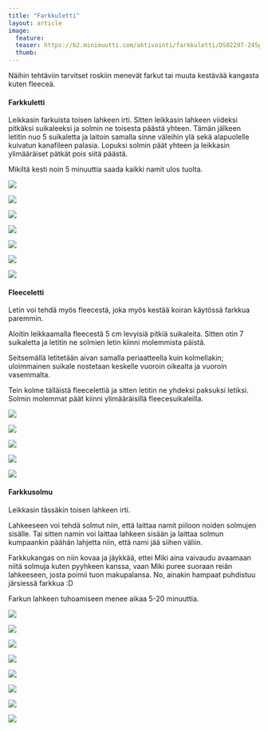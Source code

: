 ```yaml
---
title: "Farkkuletti"
layout: article
image:
  feature:
  teaser: https://b2.minimuutti.com/aktivointi/farkkuletti/DS02297-245px.jpg
  thumb:
---
```

Näihin tehtäviin tarvitset roskiin menevät farkut tai muuta kestävää kangasta kuten fleeceä.

#### Farkkuletti

Leikkasin farkuista toisen lahkeen irti. Sitten leikkasin lahkeen viideksi pitkäksi suikaleeksi ja solmin ne toisesta päästä yhteen. Tämän jälkeen letitin nuo 5 suikaletta ja laitoin samalla sinne väleihin ylä sekä alapuolelle kuivatun kanafileen palasia. Lopuksi solmin päät yhteen ja leikkasin ylimääräiset pätkät pois siitä päästä.

Mikiltä kesti noin 5 minuuttia saada kaikki namit ulos tuolta.

![](https://b2.minimuutti.com/aktivointi/farkkuletti/DS02273-800px.jpg)

![](https://b2.minimuutti.com/aktivointi/farkkuletti/DS02284-800px.jpg)

![](https://b2.minimuutti.com/aktivointi/farkkuletti/DS02297-800px.jpg)

![](https://b2.minimuutti.com/aktivointi/farkkuletti/DS02326-800px.jpg)

![](https://b2.minimuutti.com/aktivointi/farkkuletti/DS02337-800px.jpg)

![](https://b2.minimuutti.com/aktivointi/farkkuletti/DS02264-800px.jpg)

![](https://b2.minimuutti.com/aktivointi/farkkuletti/DS02261-800px.jpg)

#### Fleeceletti

Letin voi tehdä myös fleecestä, joka myös kestää koiran käytössä farkkua paremmin.

Aloitin leikkaamalla fleecestä 5 cm levyisiä pitkiä suikaleita. Sitten otin 7 suikaletta ja letitin ne solmien letin kiinni molemmista päistä.

Seitsemällä letitetään aivan samalla periaatteella kuin kolmellakin; uloimmainen suikale nostetaan keskelle vuoroin oikealta ja vuoroin vasemmalta.

Tein kolme tälläistä fleecelettiä ja sitten letitin ne yhdeksi paksuksi letiksi. Solmin molemmat päät kiinni ylimääräisillä fleecesuikaleilla.

![](https://b2.minimuutti.com/aktivointi/farkkuletti/DS18070-800px.jpg)

![](https://b2.minimuutti.com/aktivointi/farkkuletti/DS18079-800px.jpg)

![](https://b2.minimuutti.com/aktivointi/farkkuletti/DS18110-800px.jpg)

![](https://b2.minimuutti.com/aktivointi/farkkuletti/DS18137-800px.jpg)

![](https://b2.minimuutti.com/aktivointi/farkkuletti/fleeceletti_kollaasi-800px.jpg)

#### Farkkusolmu

Leikkasin tässäkin toisen lahkeen irti.

Lahkeeseen voi tehdä solmut niin, että laittaa namit piiloon noiden solmujen sisälle. Tai sitten namin voi laittaa lahkeen sisään ja laittaa solmun kumpaankin päähän lahjetta niin, että nami jää siihen väliin.

Farkkukangas on niin kovaa ja jäykkää, ettei Miki aina vaivaudu avaamaan niitä solmuja kuten pyyhkeen kanssa, vaan Miki puree suoraan reiän lahkeeseen, josta poimii tuon makupalansa. No, ainakin hampaat puhdistuu järsiessä farkkua :D

Farkun lahkeen tuhoamiseen menee aikaa 5-20 minuuttia.

![](https://b2.minimuutti.com/aktivointi/farkkuletti/DS02434-800px.jpg)

![](https://b2.minimuutti.com/aktivointi/farkkuletti/DS02443-800px.jpg)

![](https://b2.minimuutti.com/aktivointi/farkkuletti/DS02562-800px.jpg)

![](https://b2.minimuutti.com/aktivointi/farkkuletti/DS02566-800px.jpg)

![](https://b2.minimuutti.com/aktivointi/farkkuletti/DS02579-800px.jpg)

![](https://b2.minimuutti.com/aktivointi/farkkuletti/DS02692-800px.jpg)

![](https://b2.minimuutti.com/aktivointi/farkkuletti/DS02706-800px.jpg)

![](https://b2.minimuutti.com/aktivointi/farkkuletti/DS02428-800px.jpg)
